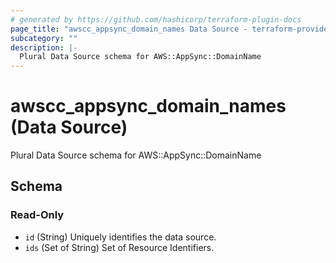 ```yaml
---
# generated by https://github.com/hashicorp/terraform-plugin-docs
page_title: "awscc_appsync_domain_names Data Source - terraform-provider-awscc"
subcategory: ""
description: |-
  Plural Data Source schema for AWS::AppSync::DomainName
---
```


# awscc_appsync_domain_names (Data Source)

Plural Data Source schema for AWS::AppSync::DomainName



<!-- schema generated by tfplugindocs -->
## Schema

### Read-Only

- `id` (String) Uniquely identifies the data source.
- `ids` (Set of String) Set of Resource Identifiers.
